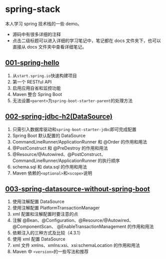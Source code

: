 # spring-stack

本人学习 spring 技术栈的一些 demo。
- 源码中有很多详细的注释
- 点击二级标题可以进入详细的学习笔记中，笔记都在 docs 文件夹下，也可以直接从 docs 文件夹中查看详细笔记。



## [001-spring-hello](docs/001-spring-hello.md)

1. 从`start.spring.io`快速构建项目
2. 第一个 RESTful API
3. 启用应用自省和监控功能
4. Maven 整合 Spring Boot
5. 无法设置`<parent>`为`spring-boot-starter-parent`的处理方法



## [002-spring-jdbc-h2(DataSource)](docs/002-spring-jdbc-h2.md)

1. 只需引入数据库驱动和`spring-boot-starter-jdbc`即可完成配置
2. Spring Boot 默认配置的 DataSource
3. CommandLineRunner/ApplicationRunner 和 @Order 的作用和用法
4. @PostConstruct 和 @PreDestroy 的作用和用法
5. @Resource/@Autowired、@PostConstruct、CommandLineRunner/ApplicationRunner 的执行顺序
6. schema.sql 和 data.sql 的作用和用法
7. Maven 依赖的`<optional>`和`<scope>`说明



## [003-spring-datasource-without-spring-boot](docs/003-spring-datasource-without-spring-boot.md)
1. 使用注解配置 DataSource
2. 使用注解配置 PlatformTransactionManager
3. xml 配置和注解配置时要注意的点
4. 注解 @Bean、@Configuration、@Resource/@Autowired、@ComponentScan、 @EnableTransactionManagement 的作用和用法
5. 依赖注入的三种方式及比较（4.3.1）
6. 使用 xml 配置 DataSource
7. xml 文件 xmlns、xmlns:xsi、xsi:schemaLocation 的作用和用法
8. Maven 中 `<version>`的一些写法和推荐







